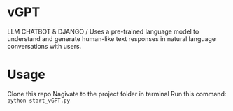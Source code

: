 # vGPT
LLM CHATBOT &amp; DJANGO / Uses a pre-trained language model to understand and generate human-like text responses in natural language conversations with users.

# Usage
Clone this repo
Nagivate to the project folder in terminal
Run this command: `python start_vGPT.py`
